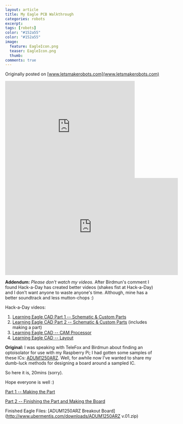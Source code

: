 ```yaml
---
layout: article
title: My Eagle PCB Walkthrough
categories: robots
excerpt:
tags: [robots]
color: "#152a55"
color: "#152a55"
image:
  feature: EagleIcon.png
  teaser: EagleIcon.png
  thumb:
comments: true
---
```


Originally posted on [www.letsmakerobots.com](www.letsmakerobots.com)

<div class="flex-video">
<iframe width="420" height="315" src="https://www.youtube.com/embed/XRlsNIxN5OQ" frameborder="0" allowfullscreen></iframe>
</div>
<div class="flex-video">
<iframe width="560" height="315" src="https://www.youtube.com/embed/gaMsikTaKiM" frameborder="0" allowfullscreen></iframe>
</div>

**Addendum:** _Please don't watch my videos._  After Birdmun's comment I found Hack-a-Day has created better videos (shakes fist at Hack-a-Day) and I don't want anyone to waste anyone's time.  Although, mine has a better soundtrack and less mutton-chops :)

Hack-a-Day videos:

1.  [Learning Eagle CAD Part 1 -- Schematic & Custom Parts](http://www.youtube.com/watch?feature=player_embedded&v=irE4oHB5fSc)
2.  [Learning Eagle CAD Part 2 -- Schematic & Custom Parts](http://www.youtube.com/watch?feature=player_embedded&v=ZIJ1tml7rVU) (includes making a part)
3.  [Learning Eagle CAD -- CAM Processor](http://www.youtube.com/watch?feature=player_embedded&v=yJQUImv-gq8)
4.  [Learning Eagle CAD -- Layout](http://www.youtube.com/watch?feature=player_embedded&v=s4-Ugi4y9lk)

**Original:** I was speaking with TeleFox and Birdmun about finding an optoisolator for use with my Raspberry Pi; I had gotten some samples of these ICs: [ADUM1250ARZ](http://www.analog.com/static/imported-files/data_sheets/ADUM1250_1251.pdf).  Well, for awhile now I've wanted to share my dumb-luck methods for designing a board around a sampled IC.

So here it is, 20mins (sorry).

Hope everyone is well :)

[Part 1 -- Making the Part](http://youtu.be/XRlsNIxN5OQ)

[Part 2 -- Finishing the Part and Making the Board](http://youtu.be/gaMsikTaKiM)

<span style="line-height: 1.231;">Finished Eagle Files:</span> [ADUM1250ARZ Breakout Board](http://www.ubermentis.com/downloads/ADUM1250ARZ v.01.zip)
